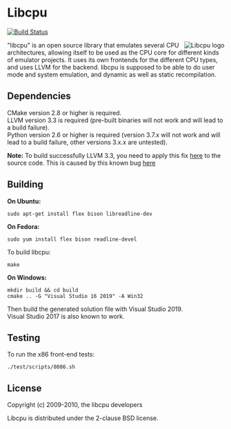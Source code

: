 # Libcpu

[![Build Status](https://secure.travis-ci.org/libcpu/libcpu.png?branch=master)](http://travis-ci.org/libcpu/libcpu)

<img src="https://raw.github.com/libcpu/libcpu/master/images/libcpu.png" alt="Libcpu logo" align="right" />

"libcpu" is an open source library that emulates several CPU architectures,
allowing itself to be used as the CPU core for different kinds of emulator
projects. It uses its own frontends for the different CPU types, and uses LLVM
for the backend. libcpu is supposed to be able to do user mode and system
emulation, and dynamic as well as static recompilation.

## Dependencies

CMake version 2.8 or higher is required.  
LLVM version 3.3 is required (pre-built binaries will not work and will lead to a build failure).  
Python version 2.6 or higher is required (version 3.7.x will not work and will lead to a build failure, other versions 3.x.x are untested).

**Note:** To build successfully LLVM 3.3, you need to apply this fix [here](https://github.com/llvm-mirror/llvm/commit/9f61e485e6c4a6763695ab399ff61567271836df) to the source code.
This is caused by this known bug [here](https://bugs.llvm.org/show_bug.cgi?id=16625)

## Building

**On Ubuntu:**

```
sudo apt-get install flex bison libreadline-dev
```

**On Fedora:**

```
sudo yum install flex bison readline-devel
```

To build libcpu:

```
make
```

**On Windows:**

```
mkdir build && cd build
cmake .. -G "Visual Studio 16 2019" -A Win32
```

Then build the generated solution file with Visual Studio 2019.  
Visual Studio 2017 is also known to work.

## Testing

To run the x86 front-end tests:

```
./test/scripts/8086.sh
```

## License

Copyright (c) 2009-2010, the libcpu developers

Libcpu is distributed under the 2-clause BSD license.
